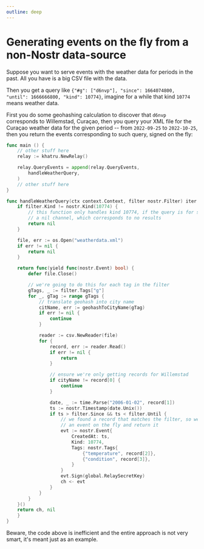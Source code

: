 ```yaml
---
outline: deep
---
```


# Generating events on the fly from a non-Nostr data-source

Suppose you want to serve events with the weather data for periods in the past. All you have is a big CSV file with the data.

Then you get a query like `{"#g": ["d6nvp"], "since": 1664074800, "until": 1666666800, "kind": 10774}`, imagine for a while that kind `10774` means weather data.

First you do some geohashing calculation to discover that `d6nvp` corresponds to Willemstad, Curaçao, then you query your XML file for the Curaçao weather data for the given period -- from `2022-09-25` to `2022-10-25`, then you return the events corresponding to such query, signed on the fly:

```go
func main () {
	// other stuff here
	relay := khatru.NewRelay()

	relay.QueryEvents = append(relay.QueryEvents,
		handleWeatherQuery,
	)
	// other stuff here
}

func handleWeatherQuery(ctx context.Context, filter nostr.Filter) iter.Seq[nostr.Event] {
	if filter.Kind != nostr.Kind(10774) {
		// this function only handles kind 10774, if the query is for something else we return
		// a nil channel, which corresponds to no results
		return nil
	}

	file, err := os.Open("weatherdata.xml")
	if err != nil {
		return nil
	}

	return func(yield func(nostr.Event) bool) {
		defer file.Close()

		// we're going to do this for each tag in the filter
		gTags, _ := filter.Tags["g"]
		for _, gTag := range gTags {
			// translate geohash into city name
			citName, err := geohashToCityName(gTag)
			if err != nil {
				continue
			}

			reader := csv.NewReader(file)
			for {
				record, err := reader.Read()
				if err != nil {
					return
				}

				// ensure we're only getting records for Willemstad
				if cityName != record[0] {
					continue
				}

				date, _ := time.Parse("2006-01-02", record[1])
				ts := nostr.Timestamp(date.Unix())
				if ts > filter.Since && ts < filter.Until {
					// we found a record that matches the filter, so we make
					// an event on the fly and return it
					evt := nostr.Event{
						CreatedAt: ts,
						Kind: 10774,
						Tags: nostr.Tags{
							{"temperature", record[2]},
							{"condition", record[3]},
						}
					}
					evt.Sign(global.RelaySecretKey)
					ch <- evt
				}
			}
		}
	}()
	return ch, nil
	}
}
```

Beware, the code above is inefficient and the entire approach is not very smart, it's meant just as an example.
